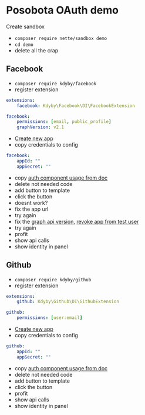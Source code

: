 # Posobota OAuth demo

Create sandbox

- `composer require nette/sandbox demo`
- `cd demo`
- delete all the crap


## Facebook

- `composer require kdyby/facebook`
- register extension

```yml
extensions:
	facebook: Kdyby\Facebook\DI\FacebookExtension

facebook:
	permissions: [email, public_profile]
	graphVersion: v2.1
```

- [Create new app](https://developers.facebook.com/apps/494469227315105/test-apps/)
- copy credentials to config


```yml
facebook:
	appId: ""
	appSecret: ""
```

- copy [auth component usage from doc](https://github.com/Kdyby/Facebook/blob/master/docs/en/index.md#authentication)
- delete not needed code
- add button to template
- click the button
- doesnt work?
- fix the app url
- try again
- fix the [graph api version](https://github.com/fprochazka/posobota-demo-oauth/blob/master/www/images/fb-upgrade-notice.png), [revoke app from test user](https://www.facebook.com/settings?tab=applications)
- try again
- profit
- show api calls
- show identity in panel


## Github

- `composer require kdyby/github`
- register extension

```yml
extensions:
	github: Kdyby\Github\DI\GithubExtension

github:
	permissions: [user:email]
```

- [Create new app](https://github.com/settings/applications/new)
- copy credentials to config

```yml
github:
	appId: ""
	appSecret: ""
```

- copy [auth component usage from doc](https://github.com/Kdyby/Github/blob/master/docs/en/index.md#authentication)
- delete not needed code
- add button to template
- click the button
- profit
- show api calls
- show identity in panel

